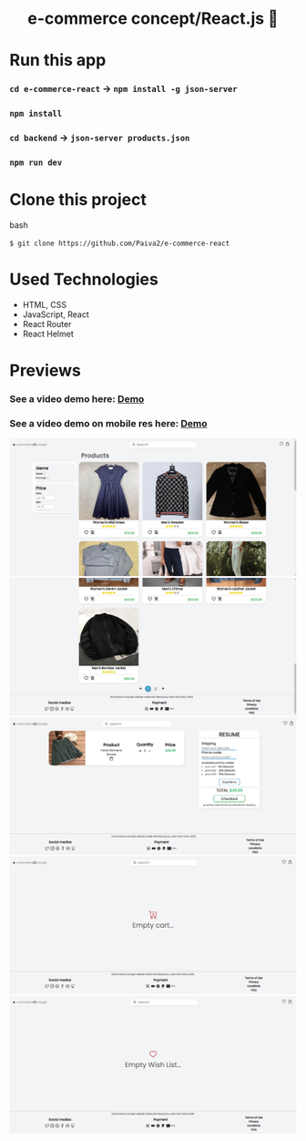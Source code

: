 <h1 align="center">
    e-commerce concept/React.js 🛒
</h1>

# Run this app

### `cd e-commerce-react` -> `npm install -g json-server`

### `npm install`

### `cd backend` -> `json-server products.json`

### `npm run dev`

# Clone this project

bash

`$ git clone https://github.com/Paiva2/e-commerce-react`

# Used Technologies

- HTML, CSS
- JavaScript, React
- React Router
- React Helmet

# Previews

### See a video demo here: [Demo](https://imgur.com/7YOOBNn)

### See a video demo on mobile res here: [Demo](https://imgur.com/a/U9VAKQO)

<img src="./demo-imgs/Captura de tela de 2023-03-05 02-24-29.png">

<img src="./demo-imgs/Captura de tela de 2023-03-05 02-25-33.png">

<img src="./demo-imgs/Captura de tela de 2023-03-05 23-11-37.png">

<img src="./demo-imgs/Captura de tela de 2023-03-05 02-25-42.png">

<img src="./demo-imgs/Captura de tela de 2023-03-05 02-25-39.png">
